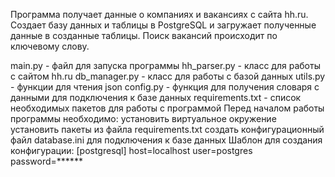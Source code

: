 Программа получает данные о компаниях и вакансиях с сайта hh.ru. Cоздает базу данных и таблицы в PostgreSQL и загружает полученные данные в созданные таблицы. Поиск вакансий происходит по ключевому слову.

main.py - файл для запуска программы hh_parser.py - класс для работы с сайтом hh.ru db_manager.py - класс для работы с базой данных utils.py - функции для чтения json config.py - функция для получения словаря с данными для подключения к базе данных requirements.txt - список необходимых пакетов для работы с программой
Перед началом работы программы необходимо:
установить виртуальное окружение установить пакеты из файла requirements.txt создать конфигурационный файл database.ini для подключения к базе данных Шаблон для создания конфигурации: [postgresql] host=localhost user=postgres password=******
